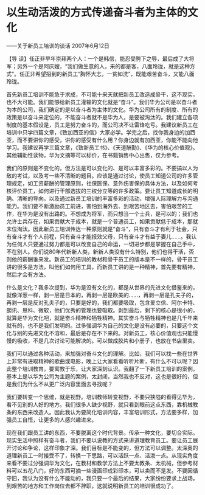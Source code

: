 # 以生动活泼的方式传递奋斗者为主体的文化

——关于新员工培训的谈话 2007年6月12日

【导 读】任正非早年崇拜两个人：一个是韩信，能忍受胯下之辱，最后成了大将军；另外一个是阿庆嫂，“我们做生意的人，来的都是客，八面玲珑，就是这种方式”。任正非希望招到的新员工“胸怀大志，一贫如洗”，既能艰苦奋斗，又能八面玲珑。

首先新员工培训不能急于求成，不可能十来天就把新员工改造成骨干，这不现实，也不大可能。我们能够给新员工灌输的文化就是“奋斗”。我们华为公司是以奋斗者为本的公司，我们确定的是以奋斗者为主体的文化。华为公司所有的制度、所有的政策是以奋斗来定位的，不能奋斗者就不是华为人，是要被淘汰的。我们建立各项制度的基本假设是，员工是努力奋斗的，而公司决不让雷锋吃亏。我建议新员工在培训中只学四篇文章，《致加西亚的信》大家必学。学完之后，找你我身边的加西亚，而不要讲你的感受，讲你的感受有什么用？你身边就有加西亚，你能不能向他学习。我建议再学三篇文章，《致新员工书》、《天道酬勤》、《华为的核心价值观》。其他辅助性读物，华为文摘等可以标价，在书籍销售中心出售，仅为参考。

我们的原则是不变化的，但方法是可以变化的、是可以丰富多彩的。不要搞以人为敌的考试，以及考一些不清晰的题目。应该是通过讨论，使员工知道公司的许多管理规定，如工资薪酬的管理原则，社保医保、意外伤害保的具体方法，以及如何考核评价员工，如何进行干部选拔的三权分立等的许多政策。要让员工知道成长的明确、清晰的导向。以及通过新员工培训的丰富多彩的活动，增强人际理解力与沟通能力。我们要不断激励员工前进，害怕到海外去、到艰苦地区去，害怕艰苦的工作，在华为是没有出路的。不想成为将军，而只想当一个士兵，是可以的；我们也允许士兵存在，如果贡献大于成本，就是一个普通员工，如果贡献低于成本，那就末位淘汰。因此新员工培训传达一种原则就是“奋斗”，只有奋斗才有利于社会，只有奋斗才有个人前程，只有奋斗才能报效父母，只有奋斗才有益于妻儿……。我认为任何人只要通过努力都是可以改变自己的命运，一切进步都是掌握在自己手中，不在别人。你们说80年代新新人类，新新人类没有什么特别，他们也得干活，否则他的薪酬谁来发。新员工的培训的教材和骨干员工的版本是不一样的，骨干员工讲的很多是方法，叫他们如何用工具，而新员工讲的是一种精神，首先要有精神，然后才会有方法。

什么是文化？我多次提到，华为是没有文化的，都是从世界的先进文化借鉴来的，就像洋葱一样，剥一层是日本的，再剥一层是欧美的……，再剥一层是孔夫子的，再剥一层是反对孔夫子的，只要是好的，我们都要吸取，包含爱立信、阿尔卡特、朗讯、思科、微软，他们优秀的管理也要吸取。剥到最后，剩下的核心是很小的，就算是华为文化吧，就是奋斗精神和牺牲精神。其实奋斗与牺牲精神也是几千年来就有的，也不是我们发明的。过多强调华为自己的文化是没有必要的，只要这个文化与别的先进文化不溶和，最后是存在不下来的。对新员工，核心价值观也只能慢慢的吸收，不是几次讨论可能解决的。可以做成胶片和小册子，也放在书店里卖。

我们可以通过各种活动，来加强对奋斗文化的理解。比如，我们可以找一些在世界上非常有进取精神的歌曲或电影，晚上让大家看看听听片断，有什么不可以呢？因此整个培训教育，要寓教于乐，让大家深刻认识。我翻了一下新员工培训的案例，基本上是以华为公司为主题的案例，太封闭，当然我也不反对，这也是很好的，但是我们为什么不从更广泛内容里面去寻找呢？

我们要转变一个思维，就是视野。培训教师转变视野，不要只狭隘的看得见华为，看不见别的人好的地方。我们很多人缺少视野，就只看到眼前这点东西，靠机械教条的东西来改造人。因此我认为要简化培训内容，丰富培训形式，方法要多样，加强员工自悟，让更多的人感兴趣进来。

现在我们跟员工讲的东西，不要脱离这个时代背景。传承一种文化，要切合实际。现实生活中照样有奋斗者，我们不要以说教的方式来讲道理教育员工。要让员工展开讨论和争论，这样印象才深。我们目标是不能变的，但方法可以调整。太深奥的道理新员工一时接受不了，转换一下思路，可以活跃一点、活泼一点。从现实角度来看不要过分强调华为文化，在教材和教学方法上不要太教条、太机械，但参考材料可以五花八门，好的东西可摘一些漫画印成彩印本，可以卖而不是发。不要因循守旧，我认为没有什么不能动的，我只要一个最后的结果，大家纷纷要求上战场，到艰苦的地方和工作岗位去都不辞职，这就说明新员工的培训很成功了。

